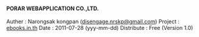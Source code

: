 #### PORAR WEBAPPLICATION CO.,LTD.
Auther : Narongsak kongpan (disengage.nrskp@gmail.com)
Project : [ebooks.in.th](http://www.ebooks.in.th/)
Date : 2011-07-28 (yyy-mm-dd)
Distribute : Free (Version 1.0)